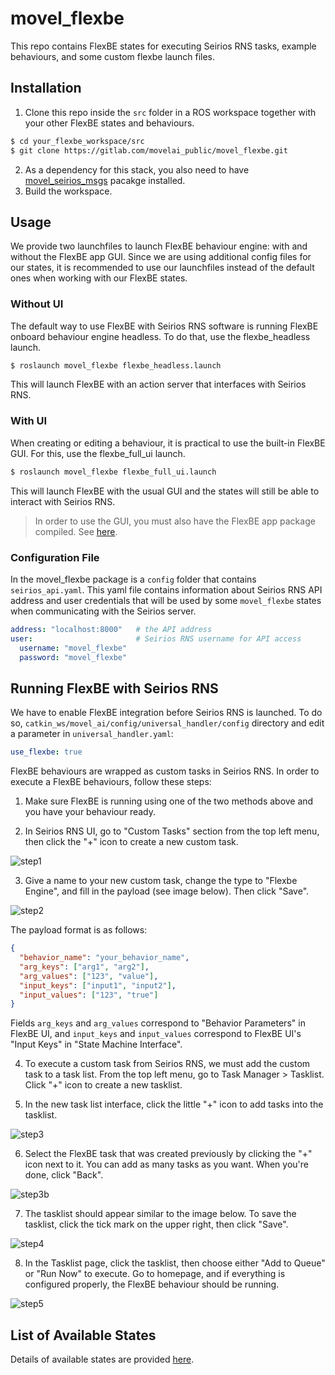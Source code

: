 # movel_flexbe
This repo contains FlexBE states for executing Seirios RNS tasks, example behaviours, and some custom flexbe launch files.

## Installation
1. Clone this repo inside the `src` folder in a ROS workspace together with your other FlexBE states and behaviours.

```bash
$ cd your_flexbe_workspace/src
$ git clone https://gitlab.com/movelai_public/movel_flexbe.git
```
2. As a dependency for this stack, you also need to have [movel_seirios_msgs](https://gitlab.com/movelai_public/movel_seirios_msgs) pacakge installed.
3. Build the workspace.

## Usage
We provide two launchfiles to launch FlexBE behaviour engine: with and without the FlexBE app GUI. Since we are using additional config files for our states, it is recommended to use our launchfiles instead of the default ones when working with our FlexBE states.

### Without UI
The default way to use FlexBE with Seirios RNS software is running FlexBE onboard behaviour engine headless. To do that, use the flexbe_headless launch.
```bash
$ roslaunch movel_flexbe flexbe_headless.launch
```
This will launch FlexBE with an action server that interfaces with Seirios RNS.

### With UI
When creating or editing a behaviour, it is practical to use the built-in FlexBE GUI. For this, use the flexbe_full_ui launch.
```bash
$ roslaunch movel_flexbe flexbe_full_ui.launch
```
This will launch FlexBE with the usual GUI and the states will still be able to interact with Seirios RNS.
> In order to use the GUI, you must also have the FlexBE app package compiled. See [here](https://github.com/FlexBE/flexbe_app).

### Configuration File
In the movel_flexbe package is a `config` folder that contains `seirios_api.yaml`. This yaml file contains information about Seirios RNS API address and user credentials that will be used by some `movel_flexbe` states when communicating with the Seirios server.
```yaml
address: "localhost:8000"   # the API address
user:                       # Seirios RNS username for API access
  username: "movel_flexbe"
  password: "movel_flexbe"
```

## Running FlexBE with Seirios RNS
We have to enable FlexBE integration before Seirios RNS is launched. To do so, `catkin_ws/movel_ai/config/universal_handler/config` directory and edit a parameter in `universal_handler.yaml`:
```yaml
use_flexbe: true
```

FlexBE behaviours are wrapped as custom tasks in Seirios RNS. In order to execute a FlexBE behaviours, follow these steps:

1. Make sure FlexBE is running using one of the two methods above and you have your behaviour ready.

2. In Seirios RNS UI, go to "Custom Tasks" section from the top left menu, then click the "+" icon to create a new custom task.

![step1](docs/img/step1.png)

3. Give a name to your new custom task, change the type to "Flexbe Engine", and fill in the payload (see image below). Then click "Save".

![step2](docs/img/step2.png)

The payload format is as follows:
```json
{
  "behavior_name": "your_behavior_name",
  "arg_keys": ["arg1", "arg2"],
  "arg_values": ["123", "value"],
  "input_keys": ["input1", "input2"],
  "input_values": ["123", "true"]
}
```
Fields `arg_keys` and `arg_values` correspond to "Behavior Parameters" in FlexBE UI, and `input_keys` and `input_values` correspond to FlexBE UI's "Input Keys" in "State Machine Interface".

4. To execute a custom task from Seirios RNS, we must add the custom task to a task list. From the top left menu, go to Task Manager > Tasklist. Click "+" icon to create a new tasklist.

5. In the new task list interface, click the little "+" icon to add tasks into the tasklist.

![step3](docs/img/step3.png)

6. Select the FlexBE task that was created previously by clicking the "+" icon next to it. You can add as many tasks as you want. When you're done, click "Back".

![step3b](docs/img/step3b.png)

7. The tasklist should appear similar to the image below. To save the tasklist, click the tick mark on the upper right, then click "Save".

![step4](docs/img/step4.png)

8. In the Tasklist page, click the tasklist, then choose either "Add to Queue" or "Run Now" to execute. Go to homepage, and if everything is configured properly, the FlexBE behaviour should be running.

![step5](docs/img/step5.png)

## List of Available States
Details of available states are provided [here](movel_flexbe_states).